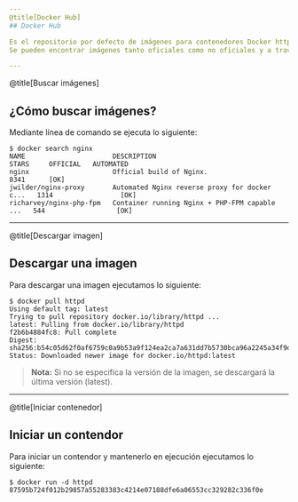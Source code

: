 ```yaml
---
@title[Docker Hub]
## Docker Hub

Es el repositorio por defecto de imágenes para contenedores Docker https://hub.docker.com
Se pueden encontrar imágenes tanto oficiales como no oficiales y a través de un registro gratuito podemos aportar a la comunidad.

---
```

@title[Buscar imágenes]
## ¿Cómo buscar imágenes?

Mediante línea de comando se ejecuta lo siguiente:

```
$ docker search nginx
NAME                      DESCRIPTION                                     STARS     OFFICIAL   AUTOMATED
nginx                     Official build of Nginx.                        8341      [OK]
jwilder/nginx-proxy       Automated Nginx reverse proxy for docker c...   1314                 [OK]
richarvey/nginx-php-fpm   Container running Nginx + PHP-FPM capable ...   544                  [OK]
```


---
@title[Descargar imagen]
## Descargar una imagen

Para descargar una imagen ejecutamos lo siguiente:

```
$ docker pull httpd
Using default tag: latest
Trying to pull repository docker.io/library/httpd ...
latest: Pulling from docker.io/library/httpd
f2b6b4884fc8: Pull complete
Digest: sha256:b54c05d62f0af6759c0a9b53a9f124ea2ca7a631dd7b5730bca96a2245a34f9d
Status: Downloaded newer image for docker.io/httpd:latest
```
>**Nota:** Si no se especifica la versión de la imagen, se descargará la última versión (latest).

---
@title[Iniciar contenedor]
## Iniciar un contendor

Para iniciar un contendor y mantenerlo en ejecución ejecutamos lo siguiente:

```
$ docker run -d httpd
87595b724f012b29857a55283383c4214e07188dfe6a06553cc329282c336f0e
```

